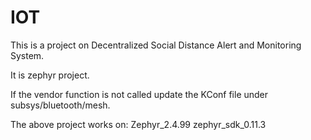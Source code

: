 # IOT

This is a project on Decentralized Social Distance Alert and Monitoring System.

It is zephyr project.

If the vendor function is not called update the KConf file under subsys/bluetooth/mesh.

The above project works on:
Zephyr_2.4.99
zephyr_sdk_0.11.3


